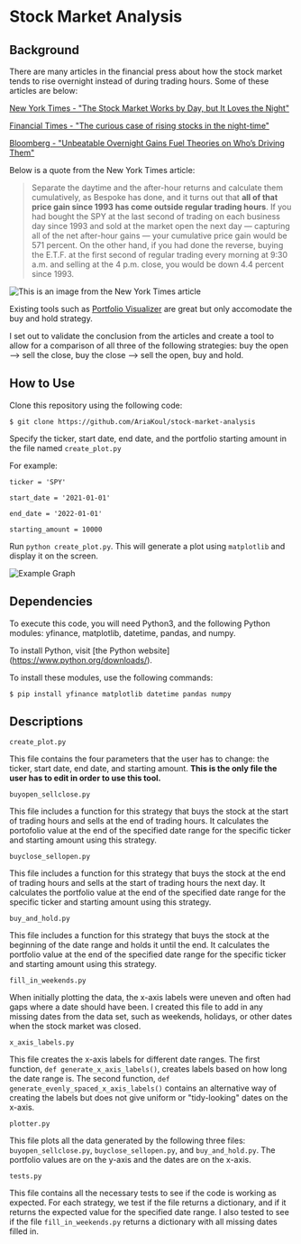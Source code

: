 # Stock Market Analysis 
## Background
There are many articles in the financial press about how the stock market tends to rise overnight instead of during trading hours. Some of these articles are below:

[New York Times - "The Stock Market Works by Day, but It Loves the Night"](https://www.nytimes.com/2018/02/02/your-money/stock-market-after-hours-trading.html)

[Financial Times - "The curious case of rising stocks in the night-time"](https://www.ft.com/content/1cc17824-3077-4e39-9a99-cbccc83a2251)

[Bloomberg - "Unbeatable Overnight Gains Fuel Theories on Who’s Driving Them"](https://www.bloomberg.com/news/articles/2020-09-17/volatility-bout-puts-outsize-overnight-stock-moves-in-focus)

Below is a quote from the New York Times article:

>Separate the daytime and the after-hour returns and calculate them cumulatively, as Bespoke has done, and it turns out that **all of that price gain since 1993 has come outside regular trading hours**.
If you had bought the SPY at the last second of trading on each business day since 1993 and sold at the market open the next day — capturing all of the net after-hour gains — your cumulative price gain would be 571 percent.
On the other hand, if you had done the reverse, buying the E.T.F. at the first second of regular trading every morning at 9:30 a.m. and selling at the 4 p.m. close, you would be down 4.4 percent since 1993.

![This is an image from the New York Times article](https://i.imgur.com/5jIfi80.png)

Existing tools such as [Portfolio Visualizer](https://www.portfoliovisualizer.com/) are great but only accomodate the buy and hold strategy.

I set out to validate the conclusion from the articles and create a tool to allow for a comparison of all three of the following strategies: buy the open --> sell the close, buy the close --> sell the open, buy and hold. 
 

## How to Use
Clone this repository using the following code:

`$ git clone https://github.com/AriaKoul/stock-market-analysis`

Specify the ticker, start date, end date, and the portfolio starting amount in the file named `create_plot.py`

For example: 

`ticker = 'SPY'`

`start_date = '2021-01-01'`

`end_date = '2022-01-01'`

`starting_amount = 10000`

Run `python create_plot.py`. This will generate a plot using `matplotlib` and display it on the screen.

![Example Graph](https://i.imgur.com/5zrkEEm.png)


## Dependencies
To execute this code, you will need Python3, and the following Python modules: yfinance, matplotlib, datetime, pandas, and numpy. 

To install Python, visit [the Python website] (https://www.python.org/downloads/).

To install these modules, use the following commands:

`$ pip install yfinance matplotlib datetime pandas numpy`

## Descriptions

`create_plot.py`

This file contains the four parameters that the user has to change: the ticker, start date, end date, and starting amount. **This is the only file the user has to edit in order to use this tool.**

`buyopen_sellclose.py`

This file includes a function for this strategy that buys the stock at the start of trading hours and sells at the end of trading hours. It calculates the portofolio value at the end of the specified date range for the specific ticker and starting amount using this strategy.  

`buyclose_sellopen.py`

This file includes a function for this strategy that buys the stock at the end of trading hours and sells at the start of trading hours the next day. It calculates the portfolio value at the end of the specified date range for the specific ticker and starting amount using this strategy. 

`buy_and_hold.py`

This file includes a function for this strategy that buys the stock at the beginning of the date range and holds it until the end. It calculates the portfolio value at the end of the specified date range for the specific ticker and starting amount using this strategy. 

`fill_in_weekends.py`

When initially plotting the data, the x-axis labels were uneven and often had gaps where a date should have been. I created this file to add in any missing dates from the data set, such as weekends, holidays, or other dates when the stock market was closed. 


`x_axis_labels.py`

This file creates the x-axis labels for different date ranges. The first function, `def generate_x_axis_labels()`, creates labels based on how long the date range is. The second function, `def generate_evenly_spaced_x_axis_labels()` contains an alternative way of creating the labels but does not give uniform or "tidy-looking" dates on the x-axis. 

`plotter.py`

This file plots all the data generated by the following three files: `buyopen_sellclose.py`, `buyclose_sellopen.py`, and `buy_and_hold.py`. The portfolio values are on the y-axis and the dates are on the x-axis.  

`tests.py`

This file contains all the necessary tests to see if the code is working as expected. For each strategy, we test if the file returns a dictionary, and if it returns the expected value for the specified date range. I also tested to see if the file `fill_in_weekends.py` returns a dictionary with all missing dates filled in. 
